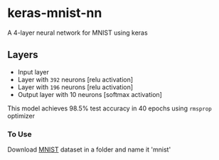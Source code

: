 # keras-mnist-nn
A 4-layer neural network for MNIST using keras

## Layers
- Input layer
- Layer with `392` neurons [relu activation]
- Layer with `196` neurons [relu activation]
- Output layer with 10 neurons [softmax activation]

This model achieves 98.5% test accuracy in 40 epochs using `rmsprop` optimizer 

### To Use
Download [MNIST](http://yann.lecun.com/exdb/mnist/) dataset in a folder and name it 'mnist'
